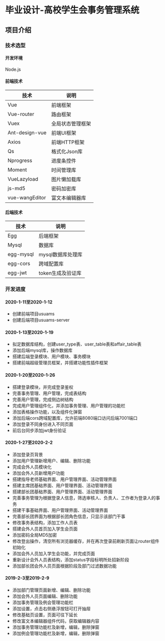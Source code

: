 # 毕业设计-高校学生会事务管理系统

## 项目介绍

### 技术选型

#### 开发环境

Node.js

#### 前端技术

| 技术 | 说明 |
|---|---|
| Vue | 前端框架 |
| Vue-router | 路由框架 |
| Vuex | 全局状态管理框架 |
| Ant-design-vue | 前端UI框架 |
| Axios | 前端HTTP框架 |
| Qs | 格式化Json库 |
| Nprogress | 进度条控件 |
| Moment | 时间管理库 |
| VueLazyload | 图片懒加载库 |
| js-md5 | 密码加密库 |
| vue-wangEditor | 富文本编辑器库 |

#### 后端技术

| 技术 | 说明 |
|---|---|
| Egg | 后端框架 |
| Mysql | 数据库 |
| egg-mysql | mysql数据库处理库 |
| egg-cors | 跨域配置库 |
| egg-jwt | token生成及验证库 |

### 开发进度

#### 2020-1-11至2020-1-12

- 创建前端项目usuams
- 创建后端项目usuams-server

#### 2020-1-13至2020-1-19

- 拟定数据库结构，创建user_type表、user_table表和affair_table表
- 添加后端mysql库，操作数据库
- 搭建后端登录模块、用户模块、事务模块
- 搭建前端超级管理员框架，并搭建功能性插件框架

#### 2020-1-20至2020-1-26

- 搭建登录模块，并完成登录鉴权
- 完善事务管理、用户管理，完成表结构
- 完善用户管理，完成侧边树结构
- 完成用户管理组件化，并添加事务管理、用户管理的功能栏
- 添加表格操作功能，以及组件化弹窗
- 添加后端cors跨域配置库，允许前端8080端口访问后端7001端口
- 添加登录不同身份进入不同页面
- 前后台同步添加jwt身份验证

#### 2020-1-27至2020-2-2

- 添加登录页背景
- 添加用户管理新增用户、编辑、删除功能
- 完成会外人员模块化
- 添加会外人员新增用户功能
- 搭建指导老师基础界面、用户管理界面、活动管理界面
- 搭建主席团基础界面、用户管理界面、活动管理界面
- 搭建部长团基础界面、用户管理界面、活动管理界面
- 完善事务管理为根据登录人信息，筛选审核人、负责人、工作者为登录人的事务
- 搭建干事基础界面、用户管理界面、活动管理界面
- 完善部长团界面为根据部长团角色信息，只显示该部门干事
- 修改事务表结构，添加工作人员表
- 搭建会外人员首页加入学生会页面
- 添加密码全局MD5加密
- 修改登出操作，清空所有浏览器缓存，并在再次登录前刷新页面让router组件初始化
- 添加会外人员加入学生会功能，并完成页面
- 重新设计会外人员表结构，添加status字段标明所处招新阶段
- 添加部长团会外人员页面根据阶段及部门过滤数据功能

#### 2019-2-3至2019-2-9

- 添加部门管理页面新增、编辑、删除功能
- 添加会外人员页面编辑、删除功能
- 添加事务管理及例会管理功能栏
- 添加设置，点击右侧悬浮按钮可打开抽屉
- 修改基础页设置，页面可往下延长
- 修改富文本编辑器组件代码，获取编辑器内容
- 添加事务管理功能栏及新增，编辑，删除弹窗
- 添加例会管理功能栏及新增，编辑，删除弹窗
